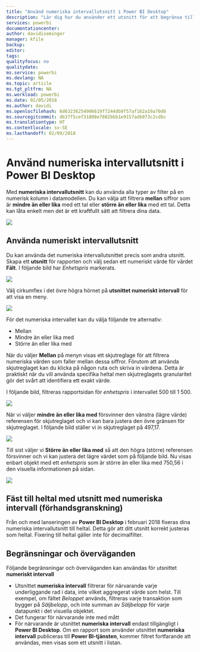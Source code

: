 ```yaml
---
title: "Använd numeriska intervallutsnitt i Power BI Desktop"
description: "Lär dig hur du använder ett utsnitt för att begränsa till numeriska intervall i Power BI Desktop"
services: powerbi
documentationcenter: 
author: davidiseminger
manager: kfile
backup: 
editor: 
tags: 
qualityfocus: no
qualitydate: 
ms.service: powerbi
ms.devlang: NA
ms.topic: article
ms.tgt_pltfrm: NA
ms.workload: powerbi
ms.date: 02/05/2018
ms.author: davidi
ms.openlocfilehash: 6d63236254906619f7244db9f57af162a19a70d6
ms.sourcegitcommit: db37f5cef31808e7882bbb1e9157adb973c2cdbc
ms.translationtype: HT
ms.contentlocale: sv-SE
ms.lasthandoff: 02/09/2018
---
```

# <a name="use-the-numeric-range-slicer-in-power-bi-desktop"></a>Använd numeriska intervallutsnitt i Power BI Desktop
Med **numeriska intervallutsnitt** kan du använda alla typer av filter på en numerisk kolumn i datamodellen. Du kan välja att filtrera **mellan** siffror som är **mindre än eller lika** med ett tal eller **större än eller lika** med ett tal. Detta kan låta enkelt men det är ett kraftfullt sätt att filtrera dina data.

![](media/desktop-slicer-numeric-range/slicer-numeric-range_2.png)

## <a name="using-the-numeric-range-slicer"></a>Använda numeriskt intervallutsnitt
Du kan använda det numeriska intervallutsnittet precis som andra utsnitt. Skapa ett **utsnitt** för rapporten och välj sedan ett numeriskt värde för värdet **Fält**. I följande bild har *Enhetspris* markerats.

![](media/desktop-slicer-numeric-range/slicer-numeric-range_3.png)

Välj cirkumflex i det övre högra hörnet på **utsnittet numeriskt intervall** för att visa en meny.

![](media/desktop-slicer-numeric-range/slicer-numeric-range_4.png)

För det numeriska intervallet kan du välja följande tre alternativ:

* Mellan
* Mindre än eller lika med
* Större än eller lika med

När du väljer **Mellan** på menyn visas ett skjutreglage för att filtrera numeriska värden som faller mellan dessa siffror. Förutom att använda skjutreglaget kan du klicka på någon ruta och skriva in värdena. Detta är praktiskt när du vill använda specifika heltal men skjutreglagets granularitet gör det svårt att identifiera ett exakt värde.

I följande bild, filtreras rapportsidan för *enhetspris* i intervallet 500 till 1 500.

![](media/desktop-slicer-numeric-range/slicer-numeric-range_5.png)

När vi väljer **mindre än eller lika med** försvinner den vänstra (lägre värde) referensen för skjutreglaget och vi kan bara justera den övre gränsen för skjutreglaget. I följande bild ställer vi in skjutreglaget på 497,17.

![](media/desktop-slicer-numeric-range/slicer-numeric-range_6.png)

Till sist väljer vi **Större än eller lika med** så att den högra (större) referensen försvinner och vi kan justera det lägre värdet som på följande bild. Nu visas enbart objekt med ett *enhetspris* som är större än eller lika med 750,56 i den visuella informationen på sidan.

![](media/desktop-slicer-numeric-range/slicer-numeric-range_7.png)

## <a name="snap-to-whole-numbers-with-the-numeric-range-slicer-preview"></a>Fäst till heltal med utsnitt med numeriska intervall (förhandsgranskning)

Från och med lanseringen av **Power BI Desktop** i februari 2018 fixeras dina numeriska intervallutsnitt till heltal. Detta gör att ditt utsnitt korrekt justeras som heltal. Fixering till heltal gäller inte för decimalfilter.


## <a name="limitations-and-considerations"></a>Begränsningar och överväganden
Följande begränsningar och överväganden kan användas för utsnittet **numeriskt intervall**

* Utsnittet **numeriska intervall** filtrerar för närvarande varje underliggande rad i data, inte vilket aggregerat värde som helst. Till exempel, om fältet *Beloppet* används, filtreras varje transaktion som bygger på *Säljbelopp*, och inte summan av *Säljbelopp* för varje datapunkt i det visuella objektet.
* Det fungerar för närvarande inte med mått
* För närvarande är utsnittet **numeriska intervall** endast tillgängligt i **Power BI Desktop**. Om en rapport som använder utsnittet **numeriska intervall** publiceras till **Power BI-tjänsten**, kommer filtret fortfarande att användas, men visas som ett utsnitt i listan.

